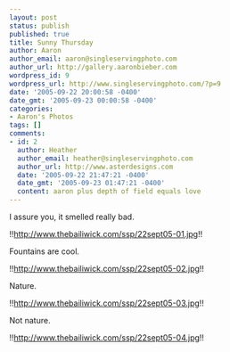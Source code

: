 ```yaml
---
layout: post
status: publish
published: true
title: Sunny Thursday
author: Aaron
author_email: aaron@singleservingphoto.com
author_url: http://gallery.aaronbieber.com
wordpress_id: 9
wordpress_url: http://www.singleservingphoto.com/?p=9
date: '2005-09-22 20:00:58 -0400'
date_gmt: '2005-09-23 00:00:58 -0400'
categories:
- Aaron's Photos
tags: []
comments:
- id: 2
  author: Heather
  author_email: heather@singleservingphoto.com
  author_url: http://www.asterdesigns.com
  date: '2005-09-22 21:47:21 -0400'
  date_gmt: '2005-09-23 01:47:21 -0400'
  content: aaron plus depth of field equals love
---
```


I assure you, it smelled really bad.

!!http://www.thebailiwick.com/ssp/22sept05-01.jpg!!

Fountains are cool.

!!http://www.thebailiwick.com/ssp/22sept05-02.jpg!!

Nature.

!!http://www.thebailiwick.com/ssp/22sept05-03.jpg!!

Not nature.

!!http://www.thebailiwick.com/ssp/22sept05-04.jpg!!

